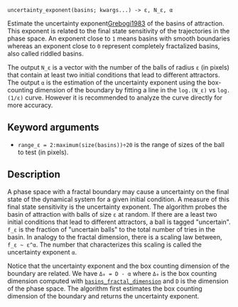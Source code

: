 ```
uncertainty_exponent(basins; kwargs...) -> ε, N_ε, α
```

Estimate the uncertainty exponent[Grebogi1983](@cite) of the basins of attraction. This exponent is related to the final state sensitivity of the trajectories in the phase space. An exponent close to `1` means basins with smooth boundaries whereas an exponent close to `0` represent completely fractalized basins, also called riddled basins.

The output `N_ε` is a vector with the number of the balls of radius `ε` (in pixels) that contain at least two initial conditions that lead to different attractors. The output `α` is the estimation of the uncertainty exponent using the box-counting dimension of the boundary by fitting a line in the `log.(N_ε)` vs `log.(1/ε)` curve. However it is recommended to analyze the curve directly for more accuracy.

## Keyword arguments

  * `range_ε = 2:maximum(size(basins))÷20` is the range of sizes of the ball to test (in pixels).

## Description

A phase space with a fractal boundary may cause a uncertainty on the final state of the dynamical system for a given initial condition. A measure of this final state sensitivity is the uncertainty exponent. The algorithm probes the basin of attraction with balls of size `ε` at random. If there are a least two initial conditions that lead to different attractors, a ball is tagged "uncertain". `f_ε` is the fraction of "uncertain balls" to the total number of tries in the basin. In analogy to the fractal dimension, there is a scaling law between, `f_ε ~ ε^α`. The number that characterizes this scaling is called the uncertainty exponent `α`.

Notice that the uncertainty exponent and the box counting dimension of the boundary are related. We have `Δ₀ = D - α` where `Δ₀` is the box counting dimension computed with [`basins_fractal_dimension`](@ref) and `D` is the dimension of the phase space. The algorithm first estimates the box counting dimension of the boundary and returns the uncertainty exponent.
